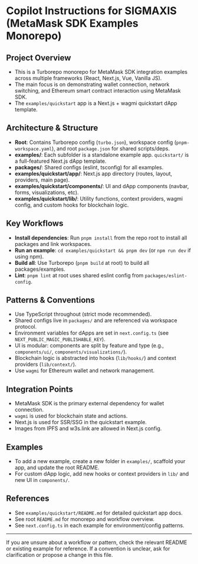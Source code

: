 # Copilot Instructions for SIGMAXIS (MetaMask SDK Examples Monorepo)

## Project Overview
- This is a Turborepo monorepo for MetaMask SDK integration examples across multiple frameworks (React, Next.js, Vue, Vanilla JS).
- The main focus is on demonstrating wallet connection, network switching, and Ethereum smart contract interaction using MetaMask SDK.
- The `examples/quickstart` app is a Next.js + wagmi quickstart dApp template.

## Architecture & Structure
- **Root**: Contains Turborepo config (`turbo.json`), workspace config (`pnpm-workspace.yaml`), and root `package.json` for shared scripts/deps.
- **examples/**: Each subfolder is a standalone example app. `quickstart/` is a full-featured Next.js dApp template.
- **packages/**: Shared configs (eslint, tsconfig) for all examples.
- **examples/quickstart/app/**: Next.js app directory (routes, layout, providers, main page).
- **examples/quickstart/components/**: UI and dApp components (navbar, forms, visualizations, etc).
- **examples/quickstart/lib/**: Utility functions, context providers, wagmi config, and custom hooks for blockchain logic.

## Key Workflows
- **Install dependencies**: Run `pnpm install` from the repo root to install all packages and link workspaces.
- **Run an example**: `cd examples/quickstart && pnpm dev` (or `npm run dev` if using npm).
- **Build all**: Use Turborepo (`pnpm build` at root) to build all packages/examples.
- **Lint**: `pnpm lint` at root uses shared eslint config from `packages/eslint-config`.

## Patterns & Conventions
- Use TypeScript throughout (strict mode recommended).
- Shared configs live in `packages/` and are referenced via workspace protocol.
- Environment variables for dApps are set in `next.config.ts` (see `NEXT_PUBLIC_MAGIC_PUBLISHABLE_KEY`).
- UI is modular: components are split by feature and type (e.g., `components/ui/`, `components/visualizations/`).
- Blockchain logic is abstracted into hooks (`lib/hooks/`) and context providers (`lib/context/`).
- Use `wagmi` for Ethereum wallet and network management.

## Integration Points
- MetaMask SDK is the primary external dependency for wallet connection.
- `wagmi` is used for blockchain state and actions.
- Next.js is used for SSR/SSG in the quickstart example.
- Images from IPFS and w3s.link are allowed in Next.js config.

## Examples
- To add a new example, create a new folder in `examples/`, scaffold your app, and update the root README.
- For custom dApp logic, add new hooks or context providers in `lib/` and new UI in `components/`.

## References
- See `examples/quickstart/README.md` for detailed quickstart app docs.
- See root `README.md` for monorepo and workflow overview.
- See `next.config.ts` in each example for environment/config patterns.

---

If you are unsure about a workflow or pattern, check the relevant README or existing example for reference. If a convention is unclear, ask for clarification or propose a change in this file.
